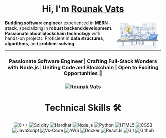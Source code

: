 <h1 align="center" >Hi, I'm <a href="https://www.linkedin.com/in/vatsrounak" target="_blank"> Rounak Vats </a></h1>
<img width="30%" align="right"   src="https://github.com/Abhi6722/Abhi6722/blob/main/workbench.svg" >

**Budding software engineer** experienced in **MERN stack**, specializing in **robust backend development**. **Passionate about blockchain technology** with hands-on projects. Proficient in **data structures**, **algorithms**, and **problem-solving**.

---

<h3 align="center">Passionate Software Engineer | Crafting Full-Stack Wonders with Node.js | Uniting Code and Blockchain | Open to Exciting Opportunities 🚀 </h3>

<h3><p align="center"> <img src="https://komarev.com/ghpvc/?username=vatsrounak&label=Profile%20views&color=6805D3&style=flat" alt="Rounak Vats" /> </p></h3>
   <div align="center">

   <h1>Technical Skills 🛠</h1>
   


<p align="center"> 

<img alt="C++" src="https://img.shields.io/badge/c++-%2300599C.svg?&style=for-the-badge&logo=c%2B%2B&ogoColor=white" />
<img alt="Solidity" src="https://img.shields.io/badge/Solidity-%23363636.svg?&style=for-the-badge&logo=solidity&logoColor=white" />
<img alt="Hardhat" src="https://img.shields.io/badge/Hardhat-%2343A047.svg?&style=for-the-badge&logo=hardhat&logoColor=white" />
<img alt="Node.js" src="https://img.shields.io/badge/Node.js-%23339933.svg?&style=for-the-badge&logo=node.js&logoColor=white" />
<img alt="Python" src="https://img.shields.io/badge/python-%2314354C.svg?style=for-the-badge&logo=python&logoColor=white"/>
<img alt="HTML5" src="https://img.shields.io/badge/html5-%23E34F26.svg?&style=for-the-badge&logo=html5&logoColor=white" />
<img alt="CSS3" src="https://img.shields.io/badge/css3-%231572B6.svg?&style=for-the-badge&logo=css3&logoColor=white" />
<img alt="JavaScript" src="https://img.shields.io/badge/javascript-%23323330.svg?&style=for-the-badge&logo=javascript&logoColor=%23F7DF1E" />
<img alt="Vs-Code" src="https://img.shields.io/badge/Editor-VSCode-blue?style=for-the-badge&logo=visual-studio-code&logoColor=white" />
<img alt="AWS" src="https://img.shields.io/badge/Learning-AWS-FF9900?style=for-the-badge&logo=amazon-aws&logoColor=white" />
<img alt="Docker" src="https://img.shields.io/badge/Docker-%232496ED.svg?&style=for-the-badge&logo=docker&logoColor=white" />
<img alt="ReactJs" src="https://img.shields.io/badge/-ReactJs-61DAFB?style=for-the-badge&logo=react" />
<img alt="Git" src="https://img.shields.io/badge/-Git-black?style=for-the-badge&logo=git" />
<img alt="Github" src="https://img.shields.io/badge/-GitHub-181717?style=for-the-badge&logo=github" /> 
   
</p>

  


</div>
